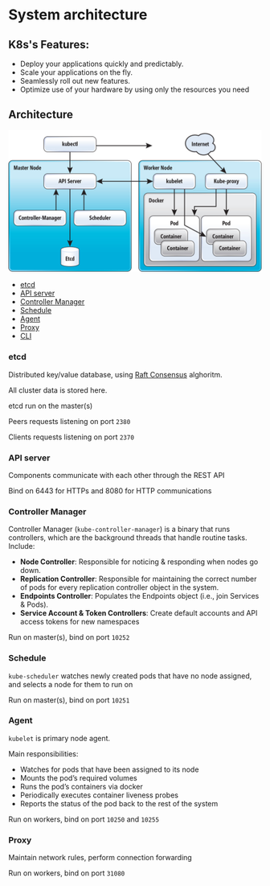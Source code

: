 # System architecture

## K8s's Features:

- Deploy your applications quickly and predictably.
- Scale your applications on the fly.
- Seamlessly roll out new features.
- Optimize use of your hardware by using only the resources you need

## Architecture

![architecture](../images/architecture.jpg)


- [etcd](#etcd)
- [API server](#API_server)
- [Controller Manager](#ControllerManager)
- [Schedule](#Schedule)
- [Agent](#Agent)
- [Proxy](#Proxy)
- [CLI](#CLI)

<a name="etcd"></a> 
### etcd

Distributed key/value database, using [Raft Consensus](https://raft.github.io/) alghoritm. 

All cluster data is stored here.

etcd run on the master(s)

Peers requests listening on port `2380`

Clients requests listening on port `2370` 

<a name="API_server"></a> 
### API server

Components communicate with each other through the REST API

Bind on 6443 for HTTPs and 8080 for HTTP communications 

<a name="ControllerManager"></a> 
### Controller Manager

Controller Manager (`kube-controller-manager`)  is a binary that runs controllers, which are the background threads that handle routine tasks. Include: 

- **Node Controller**: Responsible for noticing & responding when nodes go down.
- **Replication Controller**: Responsible for maintaining the correct number of pods for every replication controller object in the system.
- **Endpoints Controller**: Populates the Endpoints object (i.e., join Services & Pods).
- **Service Account & Token Controllers**: Create default accounts and API access tokens for new namespaces

Run on master(s), bind on port `10252`

<a name="Schedule"></a> 
### Schedule

`kube-scheduler` watches newly created pods that have no node assigned, and selects a node for them to run on

Run on master(s), bind on port `10251`

<a name="Agent"></a> 
### Agent 

`kubelet` is primary node agent. 

Main responsibilities: 

- Watches for pods that have been assigned to its node
- Mounts the pod’s required volumes
- Runs the pod’s containers via docker
- Periodically executes container liveness probes
- Reports the status of the pod back to the rest of the system


Run on workers, bind on port `10250` and `10255`

<a name="Proxy"></a> 
### Proxy

Maintain network rules, perform connection forwarding 

Run on workers, bind on port `31080`
